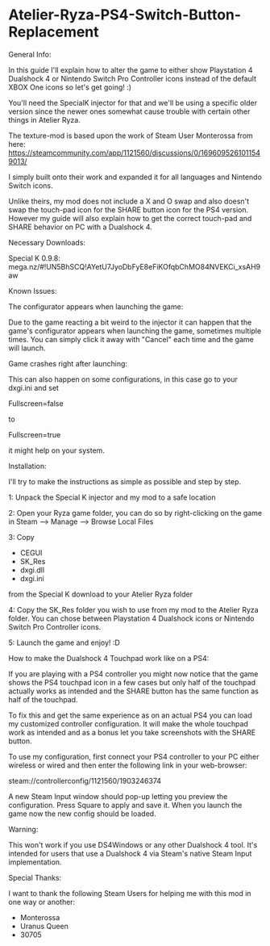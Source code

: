 # Atelier-Ryza-PS4-Switch-Button-Replacement

General Info:

In this guide I'll explain how to alter the game to either show Playstation 4 Dualshock 4 or Nintendo Switch Pro Controller icons instead of the default XBOX One icons so let's get going! :)

You'll need the SpecialK injector for that and we'll be using a specific older version since the newer ones somewhat cause trouble with certain other things in Atelier Ryza.

The texture-mod is based upon the work of Steam User Monterossa from here: https://steamcommunity.com/app/1121560/discussions/0/1696095261011549013/

I simply built onto their work and expanded it for all languages and Nintendo Switch icons.

Unlike theirs, my mod does not include a X and O swap and also doesn't swap the touch-pad icon for the SHARE button icon for the PS4 version. However my guide will also explain how to get the correct touch-pad and SHARE behavior on PC with a Dualshock 4.



Necessary Downloads:

Special K 0.9.8: mega.nz/#!UN5BhSCQ!AYetU7JyoDbFyE8eFiKOfqbChMO84NVEKCi_xsAH9aw


Known Issues:

The configurator appears when launching the game:

Due to the game reacting a bit weird to the injector it can happen that the game's configurator appears when launching the game, sometimes multiple times. You can simply click it away with "Cancel" each time and the game will launch.

Game crashes right after launching:

This can also happen on some configurations, in this case go to your dxgi.ini and set

Fullscreen=false

to

Fullscreen=true

it might help on your system.


Installation:

I'll try to make the instructions as simple as possible and step by step.

1: Unpack the Special K injector and my mod to a safe location

2: Open your Ryza game folder, you can do so by right-clicking on the game in Steam --> Manage --> Browse Local Files

3: Copy

- CEGUI
- SK_Res
- dxgi.dll
- dxgi.ini

from the Special K download to your Atelier Ryza folder

4: Copy the SK_Res folder you wish to use from my mod to the Atelier Ryza folder. You can chose between Playstation 4 Dualshock icons or Nintendo Switch Pro Controller icons.

5: Launch the game and enjoy! :D


How to make the Dualshock 4 Touchpad work like on a PS4:

If you are playing with a PS4 controller you might now notice that the game shows the PS4 touchpad icon in a few cases but only half of the touchpad actually works as intended and the SHARE button has the same function as half of the touchpad.

To fix this and get the same experience as on an actual PS4 you can load my customized controller configuration. It will make the whole touchpad work as intended and as a bonus let you take screenshots with the SHARE button.

To use my configuration, first connect your PS4 controller to your PC either wireless or wired and then enter the following link in your web-browser:

steam://controllerconfig/1121560/1903246374

A new Steam Input window should pop-up letting you preview the configuration. Press Square to apply and save it. When you launch the game now the new config should be loaded.

Warning:

This won't work if you use DS4Windows or any other Dualshock 4 tool. It's intended for users that use a Dualshock 4 via Steam's native Steam Input implementation.


Special Thanks:

I want to thank the following Steam Users for helping me with this mod in one way or another:

- Monterossa
- Uranus Queen
- 30705
